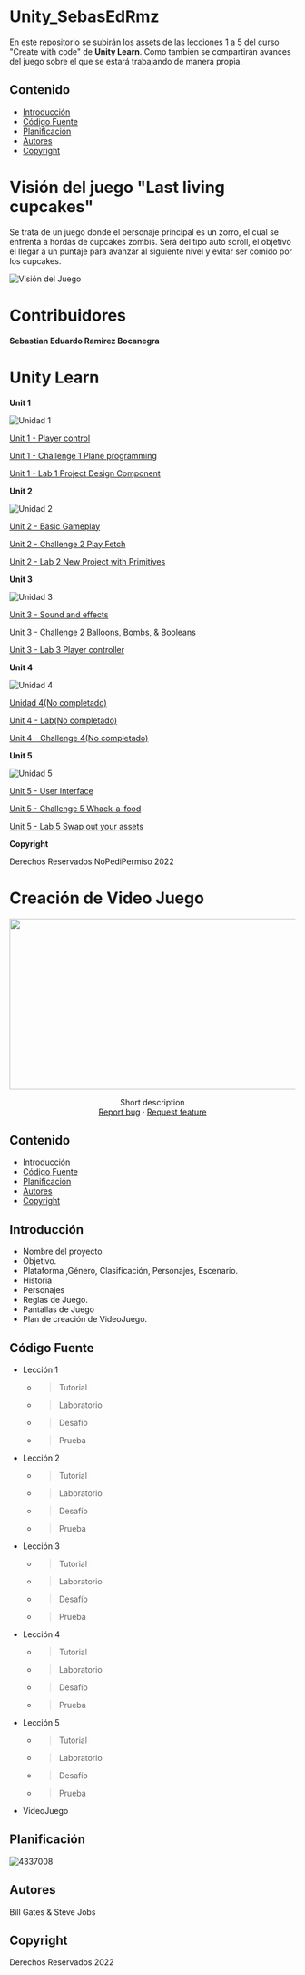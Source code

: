 # Unity_SebasEdRmz

En este repositorio se subirán los assets de las lecciones 1 a 5 del curso "Create with code" de **Unity Learn**. 
Como también se compartirán avances del juego sobre el que se estará trabajando de manera propia.

Contenido
---------

-   [Introducción](#introducción)
-   [Código Fuente](#código-fuente)
-   [Planificación](#planificación)
-   [Autores](#autores)
-   [Copyright](#copyright)

# Visión del juego "Last living cupcakes"

Se trata de un juego donde el personaje principal es un zorro, el cual se enfrenta a hordas de cupcakes zombis. 
Será del tipo auto scroll, el objetivo el llegar a un puntaje para avanzar al siguiente nivel y evitar ser comido por los cupcakes.

![Visión del Juego](https://lh3.googleusercontent.com/39FIeCthrI0nvj4tjDiYemnjGhb62wie5w_7ef9SM1QBQsP8MQy2SP5-tKPiDMyIDLpry9jafl0HpwZXgMl3iYMpfH-Hqj07_M0qVVcQ46DT6cvXcq9r2-TA7m4JhBUleqVlXusM9is907FpKME2qAkMDn6fng4kPukoxZVJZhWTF_6z0eVpbVv3GRO1Tj56tQdrX45TxakcuTaVvpCQei6pOMWe9zIIIj3gne1FYUF4m2A9Y7DSgoyR7-0IeqXxGw5O8_XM6Vvg9cDLRuK7RNhMEsOYf3_DDGkGiqe7Yyl9a2i21Odh-AEQmxGXHbaZCFuGF-zDMt790GBst6eiT0ZVSjH_6lk5kGqLw_beEEvEwjkl6F8MNKxtLu2nT1u4Ut-WipHWnH_IbQCvObDeqane0UJotzBj7kxA_BHiOEoi8aDZg94E__J0rKeBPrA-qnVMEu7l3UBLOSbBdFzFPyHBzDoe5qlBnLSi-nJjMmSvlqZestl9n8o1F2qwqsCb6qRnKXXmvykvZyWBXHVmLRQffO9005Jii706RADxcmjbIm_0vB-wBQDQAfKVJclVokOUyOYKcSTcce6AqZ1mjVnla0xPH__gzT95IisuAyIEqUtqkxJAf62eB6gg2UWCzcR5RiJ50n9uwyyPijLp2kbLE9r8mHMhNnwz_Dhv58XuEcS65ReMQ62yN1FsnJvB2nESmEDbX-sAwVXYINqPyFcK5xpSFgxd5rxGeBjQV36guon_6iZeC7Whnn4ERGCF60Lu7nCI_y3nJkoHucvlYyBI8Ry8FMgAlbBpVNc44Y3sXK-gLW0A5zzB9ndeEICqSBxHoqOD3dLnDb1ElquPZ-4bEfdu687CQR9kP-tRVzZYOFVTrddhyVSehOJfTjHoBD4K4EoA1f3jrVG8PVxZZV8DZTluuMRaeAFZveCNqwgJ7nB8e5sjYoaFL5MrN-aOmP-N7ZIE7it_p_ffKOnw=w1539-h866-no?authuser=0 "Prototype")

# Contribuidores

**Sebastian Eduardo Ramirez Bocanegra**

# Unity Learn

**Unit 1**

![Unidad 1](https://connect-prd-cdn.unity.com/20190515/learn/images/4d417a32-aba0-47e5-a57b-c56ea9548013_P1_1080pBanner.png.200x0x1.webp "Unidad 1")

[Unit 1 - Player control](https://github.com/Sebas-B/Unity_SebasEdRmz/tree/main/unity1_unidad1/Leccion1/Assets)

[Unit 1 - Challenge 1 Plane programming](https://github.com/Sebas-B/Unity_SebasEdRmz/tree/main/unity1_unidad1/Reto1/Assets)

[Unit 1 - Lab 1 Project Design Component](https://github.com/Sebas-B/Unity_SebasEdRmz/blob/main/unity1_unidad1/Lab1ProjectDesignDocument/Project%20Design%20Doc.pdf)


**Unit 2**

![Unidad 2](https://connect-prd-cdn.unity.com/20190516/learn/images/bf8d3473-c257-4b77-baec-74c0e35d554a_p21080pBanner.png.200x0x1.webp "Unidad 2")

[Unit 2 - Basic Gameplay](https://github.com/Sebas-B/Unity_SebasEdRmz/tree/main/unity2_unidad1/Leccion2/Assets)

[Unit 2 - Challenge 2 Play Fetch](https://github.com/Sebas-B/Unity_SebasEdRmz/tree/main/unity2_unidad1/Reto2/Assets)

[Unit 2 - Lab 2 New Project with Primitives](https://github.com/Sebas-B/Unity_SebasEdRmz/tree/main/unity2_unidad1/Lab2NewProjectwithPrimitives/Assets)



**Unit 3**

![Unidad 3](https://connect-prd-cdn.unity.com/20190606/learn/images/998f1459-9767-49af-a033-b1e52a38bc66_P31080pBanner__1_.png.200x0x1.webp "Unidad 3")

[Unit 3 - Sound and effects](https://github.com/Sebas-B/Unity_SebasEdRmz/tree/main/unity3_unidad2/Leccion3/Assets)

[Unit 3 - Challenge 2 Balloons, Bombs, & Booleans](https://github.com/Sebas-B/Unity_SebasEdRmz/tree/main/unity3_unidad2/Reto3/Assets)

[Unit 3 - Lab 3 Player controller]()


**Unit 4**

![Unidad 4](https://connect-prd-cdn.unity.com/20190606/learn/images/3c9ad8f0-9f2c-4265-806e-1baaed1fa8a3_p41080pBanner__1_.png.200x0x1.webp "Unidad 4")

[Unidad 4(No completado)]()

[Unit 4 - Lab(No completado)]()

[Unit 4 - Challenge 4(No completado)]()


**Unit 5**

![Unidad 5](https://connect-prd-cdn.unity.com/20190606/learn/images/08de1b60-efa5-4f1d-8e33-50979f62e589_p51080pBanner__1_.png.200x0x1.webp "Unidad 5")

[Unit 5 - User Interface](https://github.com/Sebas-B/Unity_SebasEdRmz/tree/main/unity5_unidad2/Leccion5/Assets)

[Unit 5 - Challenge 5 Whack-a-food](https://github.com/Sebas-B/Unity_SebasEdRmz/tree/main/unity5_unidad2/Reto5/Assets)

[Unit 5 - Lab 5 Swap out your assets]()



**Copyright**

Derechos Reservados NoPediPermiso 2022


# Creación de Video Juego
<p align="center">
    <img src="https://user-images.githubusercontent.com/8560750/195950148-0c0df38e-5f96-45ae-87c3-6922738c612d.jpg" alt="Logo" width=1200 height=300>

  <p align="center">
    Short description
    <br>
    <a href="https://reponame/issues/new?template=bug.md">Report bug</a>
    ·
    <a href="https://reponame/issues/new?template=feature.md&labels=feature">Request feature</a>
  </p>
</p>


## Contenido

- [Introducción](#introducción)
- [Código Fuente](#código-fuente)
- [Planificación](#planificación)
- [Autores](#autores)
- [Copyright](#copyright)


## Introducción

- Nombre del proyecto
- Objetivo.
- Plataforma ,Género, Clasificación, Personajes, Escenario.
- Historia
- Personajes
- Reglas de Juego.
- Pantallas de Juego
- Plan de creación de VideoJuego.

## Código Fuente

* Lección 1
  * > Tutorial
  * > Laboratorio
  * > Desafío
  * > Prueba
* Lección 2
  * > Tutorial
  * > Laboratorio
  * > Desafío
  * > Prueba
* Lección 3
  * > Tutorial
  * > Laboratorio
  * > Desafío
  * > Prueba
* Lección 4
  * > Tutorial
  * > Laboratorio
  * > Desafío
  * > Prueba
* Lección 5
  * > Tutorial
  * > Laboratorio
  * > Desafío
  * > Prueba
* VideoJuego

## Planificación

![4337008](https://user-images.githubusercontent.com/8560750/195951617-083a7e4d-323d-47b5-8e5e-529ded31bc06.jpg)

## Autores
Bill Gates & Steve Jobs

## Copyright
Derechos Reservados 2022
